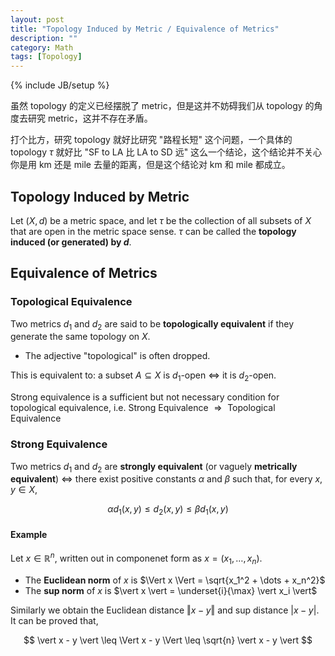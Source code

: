 ```yaml
---
layout: post
title: "Topology Induced by Metric / Equivalence of Metrics"
description: ""
category: Math
tags: [Topology]
---
```

{% include JB/setup %}

虽然 topology 的定义已经摆脱了 metric，但是这并不妨碍我们从 topology 的角度去研究 metric，这并不存在矛盾。

打个比方，研究 topology 就好比研究 "路程长短" 这个问题，一个具体的 topology $\tau$ 就好比 "SF to LA 比 LA to SD 远" 这么一个结论，这个结论并不关心你是用 km 还是 mile 去量的距离，但是这个结论对 km 和 mile 都成立。

## Topology Induced by Metric

Let $(X,d)$ be a metric space, and let $\tau$ be the collection of all subsets of $X$ that are open in the metric space sense. $\tau$ can be called the **topology induced (or generated) by $d$**.

## Equivalence of Metrics

### Topological Equivalence

Two metrics $d_1$ and $d_2$ are said to be **topologically equivalent** if they generate the same topology on $X$. 

- The adjective "topological" is often dropped.

This is equivalent to: a subset $A\subseteq X$ is $d_1$-open $\iff$ it is $d_2$-open.

Strong equivalence is a sufficient but not necessary condition for topological equivalence, i.e. $\text{Strong Equivalence } \Rightarrow \text{ Topological Equivalence}$

### Strong Equivalence

Two metrics $d_1$ and $d_2$ are **strongly equivalent** (or vaguely **metrically equivalent**) $\iff$ there exist positive constants $\alpha$ and $\beta$ such that, for every $x,y \in X$,

$$
\alpha d_1(x,y) \leq d_2(x,y) \leq \beta d_1(x,y)
$$

#### Example

Let $x \in \mathbb{R}^n$, written out in componenet form as $x = (x_1, \dots, x_n)$. 

- The **Euclidean norm** of $x$ is $\Vert x \Vert = \sqrt{x_1^2 + \dots + x_n^2}$
- The **sup norm** of $x$ is $\vert x \vert = \underset{i}{\max} \vert x_i \vert$

Similarly we obtain the Euclidean distance $\Vert x - y \Vert$ and sup distance $\vert x - y \vert$. It can be proved that, 

$$
\vert x - y \vert \leq \Vert x - y \Vert \leq \sqrt{n} \vert x - y \vert
$$